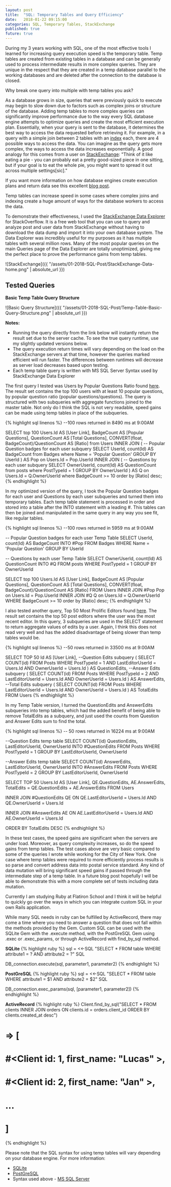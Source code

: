 ```yaml
---
layout: post
title:  "SQL: Temporary Tables and Query Efficiency"
date:   2018-01-22 09:15:00
categories: SQL, Temporary Tables, StackExchange
published: true
future: true
---
```


During my 3 years working with SQL, one of the most effective tools I learned for increasing query execution speed is the temporary table. Temp tables are created from existing tables in a database and can be generally used to process intermediate results in more complex queries. They are unique in the respect that they are created in a temp database parallel to the working databases and are deleted after the connection to the database is closed.

Why break one query into multiple with temp tables you ask?

As a database grows in size, queries that were previously quick to execute may begin to slow down due to factors such as complex joins or structure of the database. Adding temp tables to more complex queries can significantly improve performance due to the way every SQL database engine attempts to optimize queries and create the most efficient execution plan. Essentially, when your query is sent to the database, it determines the best way to access the data requested before retrieving it. For example, in a query with a simple join between 2 tables with an [index](https://stackoverflow.com/questions/2955459/what-is-an-index-in-sql) each, there are 4 possible ways to access the data. You can imagine as the query gets more complex, the ways to access the data increases exponentially. A good analogy for this comes from a user on [StackExchange](https://dba.stackexchange.com/questions/83505/massive-joins-vs-updating-temp-table): "Think of it like eating a pie - you can probably eat a pretty good-sized piece in one sitting, but if your goal is to eat the whole pie, you might want to spread it out across multiple settings[sic]."

If you want more information on how database engines create execution plans and return data see this excellent [blog post](http://rusanu.com/2013/08/01/understanding-how-sql-server-executes-a-query/).

Temp tables can increase speed in some cases where complex joins and indexing create a huge amount of ways for the database workers to access the data.

To demonstrate their effectiveness, I used the [StackExchange Data Explorer](http://data.stackexchange.com/) for StackOverflow. It is a free web tool that you can use to query and analyze post and user data from StackExchange without having to download the data dump and import it into your own database system. The Data Explorer was incredibly useful for my purposes as it has multiple tables with several million rows. Many of the most popular queries on the main Queries page of the Data Explorer are totally unoptimized, giving me the perfect place to prove the performance gains from temp tables.

![StackExchange]({{ "/assets/01-2018-SQL-Post/StackExchange-Data-home.png" | absolute_url }})

## Tested Queries

**Basic Temp Table Query Structure**

![Basic Query Structure]({{ "/assets/01-2018-SQL-Post/Temp-Table-Basic-Query-Structure.png" | absolute_url }})

 **Notes:**
* Running the query directly from the link below will instantly return the result set due to the server cache. To see the true query runtime, use my slightly updated versions below.
* The query execution return times will vary depending on the load on the StackExchange servers at that time, however the queries marked efficient will run faster. The differences between runtimes will decrease as server load decreases based upon testing.
* Each temp table query is written with MS SQL Server Syntax used by StackExchange Data Explorer

The first query I tested was Users by Popular Questions Ratio found [here](http://data.stackexchange.com/stackoverflow/query/2777/users-by-popular-question-ratio). The result set contains the top 100 users with at least 10 popular questions, by popular question ratio (popular questions/questions). The query is structured with two subqueries with aggregate functions joined to the master table. Not only do I think the SQL is not very readable, speed gains can be made using temp tables in place of the subqueries.

{% highlight sql linenos %}
--100 rows returned in 8490 ms at 9:00AM

SELECT top 100
  Users.Id AS [User Link],
  BadgeCount AS [Popular Questions],
  QuestionCount AS [Total Questions],
  CONVERT(float, BadgeCount)/QuestionCount AS [Ratio]
from Users
INNER JOIN (
  -- Popular Question badges for each user subquery
  SELECT
    UserId,
    count(Id) AS BadgeCount
  from Badges
  where Name = 'Popular Question'
  GROUP BY UserId
) AS Pop on Users.Id = Pop.UserId
INNER JOIN (
  -- Questions by each user subquery
  SELECT
    OwnerUserId,
    count(Id) AS QuestionCount
  from posts
  where PostTypeId = 1
  GROUP BY OwnerUserId
) AS Q on Users.Id = Q.OwnerUserId
where BadgeCount >= 10
order by [Ratio] desc;
{% endhighlight %}

In my optimized version of the query, I took the Popular Question badges for each user and Questions by each user subqueries and turned them into temporary tables. Each temp table statement is processed in order and stored into a table after the INTO statement with a leading #. This tables can then be joined and manipulated in the same query in any way you see fit, like regular tables.

{% highlight sql linenos %}
--100 rows returned in 5959 ms at 9:00AM

-- Popular Question badges for each user Temp Table
SELECT
  UserId,
  count(Id) AS BadgeCount
INTO #Pop
FROM Badges
WHERE Name = 'Popular Question'
GROUP BY UserId

-- Questions by each user Temp Table
SELECT
  OwnerUserId,
  count(Id) AS QuestionCount
INTO #Q
FROM posts
WHERE PostTypeId = 1
GROUP BY OwnerUserId

SELECT top 100
  Users.Id AS [User Link],
  BadgeCount AS [Popular Questions],
  QuestionCount AS [Total Questions],
  CONVERT(float, BadgeCount)/QuestionCount AS [Ratio]
FROM Users
INNER JOIN #Pop Pop on Users.Id = Pop.UserId
INNER JOIN #Q Q on Users.Id = Q.OwnerUserId
WHERE BadgeCount >= 10
order by [Ratio] desc;
{% endhighlight %}

I also tested another query, Top 50 Most Prolific Editors found [here](http://data.stackexchange.com/stackoverflow/query/6627/top-50-most-prolific-editors). The result set contains the top 50 post editors where the user was the most recent editor. In this query, 3 subqueries are used in the SELECT statement to return aggregate values of edits by a user. Again, I think this does not read very well and has the added disadvantage of being slower than temp tables would be.

{% highlight sql linenos %}
--50 rows returned in 33500 ms at 9:00AM

SELECT TOP 50
  Id AS [User Link],
  --Question Edits subquery
  (
      SELECT COUNT(id)
      FROM Posts
      WHERE
          PostTypeId = 1 AND
          LastEditorUserId = Users.Id AND
          OwnerUserId = Users.Id
  ) AS QuestionEdits,
  --Answer Edits subquery
  (
      SELECT COUNT(id) FROM Posts
      WHERE
          PostTypeId = 2 AND
          LastEditorUserId = Users.Id AND
          OwnerUserId = Users.Id
  ) AS AnswerEdits,
  --Total Edits subquery
  (
      SELECT COUNT(id) FROM Posts
      WHERE
          LastEditorUserId = Users.Id AND
          OwnerUserId = Users.Id
  ) AS TotalEdits
FROM Users
{% endhighlight %}

In my Temp Table version, I turned the QuestionEdits and AnswerEdits subqueries into temp tables, which had the added benefit of being able to remove TotalEdits as a subquery, and just used the counts from Question and Answer Edits sum to find the total.

{% highlight sql linenos %}
-- 50 rows returned in 16224 ms at 9:00AM

--Question Edits temp table
SELECT
  COUNT(id)
  QuestionEdits,
  LastEditorUserId,
  OwnerUserId
INTO #QuestionEdits
FROM Posts
WHERE
PostTypeId = 1
GROUP BY LastEditorUserId, OwnerUserId

--Answer Edits temp table
SELECT
  COUNT(id) AnswerEdits,
  LastEditorUserId,
  OwnerUserId
INTO #AnswerEdits
FROM Posts
WHERE
PostTypeId = 2
GROUP BY LastEditorUserId, OwnerUserId

SELECT TOP 50
  Users.Id AS [User Link],
  QE.QuestionEdits,
  AE.AnswerEdits,
  TotalEdits = QE.QuestionEdits +  AE.AnswerEdits
FROM Users

INNER JOIN #QuestionEdits QE ON
QE.LastEditorUserId = Users.Id
AND QE.OwnerUserId = Users.Id

INNER JOIN #AnswerEdits AE ON
AE.LastEditorUserId = Users.Id
AND AE.OwnerUserId = Users.Id

ORDER BY TotalEdits DESC
{% endhighlight %}


In these test cases, the speed gains are significant when the servers are under load. Moreover, as query complexity increases, so do the speed gains from temp tables. The test cases above are very basic compared to some of the queries I wrote while working for the City of New York. One case where temp tables were required to more efficiently process results is so parse and convert address data into postal service standard. Any kind of data mutation will bring significant speed gains if passed through the intermediate step of a temp table. In a future blog post hopefully I will be able to demonstrate this with a more complete set of tests including data mutation.

Currently I am studying Ruby at Flatiron School and I think it will be helpful to quickly go over the ways in which you can integrate custom SQL in your own Rails application.

While many SQL needs in ruby can be fulfilled by ActiveRecord, there may come a time where you need to answer a question that does not fall within the methods provided by the Gem. Custom SQL can be used with the SQLite Gem with the .execute method, with the PostGreSQL Gem using .exec or .exec_params, or through ActiveRecord with find_by_sql method.

 **SQLite**
{% highlight ruby %}
sql = <<-SQL
  "SELECT *
  FROM table
  WHERE attribute1 = ?
  AND attribute2 = ?"
  SQL

DB_connection.execute(sql, parameter1, parameter2)
{% endhighlight %}

 **PostGreSQL**
{% highlight ruby %}
sql = <<-SQL
  "SELECT *
  FROM table
  WHERE attribute1 = $1
  AND attribute2 = $2"
  SQL

DB_connection.exec_params(sql, [parameter1, parameter2])
{% endhighlight %}

 **ActiveRecord**
{% highlight ruby %}
Client.find_by_sql("SELECT * FROM clients
  INNER JOIN orders ON clients.id = orders.client_id
  ORDER BY clients.created_at desc")
# =>  [
#   #<Client id: 1, first_name: "Lucas" >,
#   #<Client id: 2, first_name: "Jan" >,
#   ...
# ]
{% endhighlight %}

Please note that the SQL syntax for using temp tables will vary depending on your database engine. For more information:

* [SQLite](https://stackoverflow.com/questions/26491230/sqlite-query-results-into-a-temp-table)
* [PostGreSQL](https://stackoverflow.com/questions/15691243/creating-temporary-tables-in-sql)
* Syntax used above - [MS SQL Server][1]

[1]: https://technet.microsoft.com/en-us/library/ms177399(v=sql.105).aspx
